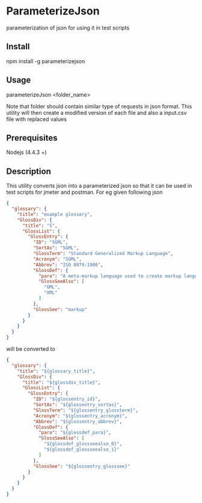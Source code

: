 # ParameterizeJson
parameterization of json for using it in test scripts

## Install

npm install -g parameterizejson

## Usage

parameterizeJson <folder_name>

Note that folder should contain similar type of requests in json format.
This utility will then create a modified version of each file and also a input.csv file with replaced values

## Prerequisites

Nodejs (4.4.3 +)

## Description

This utility converts json into a parameterized json so that it can be used in test scripts for jmeter and postman.
For eg given following json

```json
{
  "glossary": {
    "title": "example glossary",
    "GlossDiv": {
      "title": "S",
      "GlossList": {
        "GlossEntry": {
          "ID": "SGML",
          "SortAs": "SGML",
          "GlossTerm": "Standard Generalized Markup Language",
          "Acronym": "SGML",
          "Abbrev": "ISO 8879:1986",
          "GlossDef": {
            "para": "A meta-markup language used to create markup languages such as DocBook.",
            "GlossSeeAlso": [
              "GML",
              "XML"
            ]
          },
          "GlossSee": "markup"
        }
      }
    }
  }
}
```

will be converted to
```json
{
  "glossary": {
    "title": "${glossary_title}",
    "GlossDiv": {
      "title": "${glossdiv_title}",
      "GlossList": {
        "GlossEntry": {
          "ID": "${glossentry_id}",
          "SortAs": "${glossentry_sortas}",
          "GlossTerm": "${glossentry_glossterm}",
          "Acronym": "${glossentry_acronym}",
          "Abbrev": "${glossentry_abbrev}",
          "GlossDef": {
            "para": "${glossdef_para}",
            "GlossSeeAlso": [
              "${glossdef_glossseealso_0}",
              "${glossdef_glossseealso_1}"
            ]
          },
          "GlossSee": "${glossentry_glosssee}"
        }
      }
    }
  }
}
```

